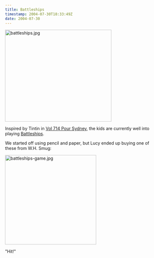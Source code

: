 ```yaml
---
title: Battleships
timestamp: 2004-07-30T18:33:49Z
date: 2004-07-30
---
```


<img alt="battleships.jpg" src="http://blog.whatfettle.com/archives/Tintin/battleships.jpg" width="350" height="302" border="0" />

Inspired by Tintin in <a href='http://www.tintinologist.org/guides/books/22f714.html'>Vol 714 Pour Sydney</a>, the kids are currently well into playing <a href='http://en.wikipedia.org/wiki/Battleship_%28game%29'>Battleships</a>.
<!--more-->
We started off using pencil and paper, but Lucy ended up buying one of these from W.H. Smug:

<img alt="battleships-game.jpg" src="http://blog.whatfettle.com/archives/battleships-game.jpg" width="300" height="294" border="0" />

"Hit!"